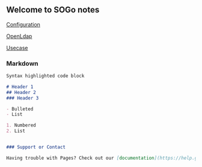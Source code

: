 ## Welcome to SOGo notes
  [Configuration](https://signalarun.github.io/SOGo-notes/configuration.html)
  
  [OpenLdap](https://signalarun.github.io/SOGo-notes/openLdap.html)
  
  [Usecase](https://signalarun.github.io/SOGo-notes/usecase.html)
  


### Markdown



```markdown
Syntax highlighted code block

# Header 1
## Header 2
### Header 3

- Bulleted
- List

1. Numbered
2. List


### Support or Contact

Having trouble with Pages? Check out our [documentation](https://help.github.com/categories/github-pages-basics/) or [contact support](https://github.com/contact) and we’ll help you sort it out.
